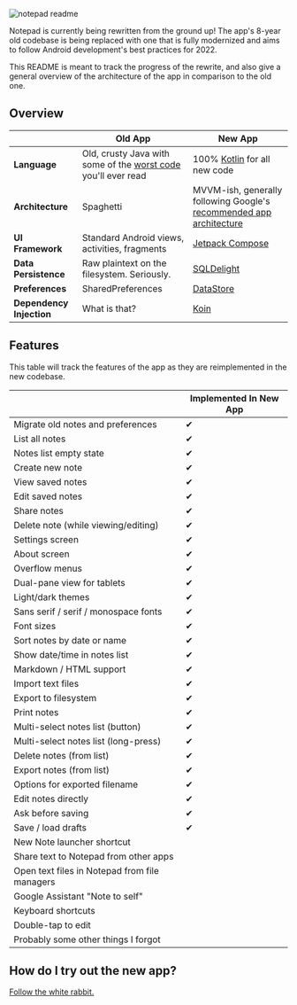 ![notepad readme](https://user-images.githubusercontent.com/36028424/39695245-83b15cfc-521c-11e8-935c-c4a9cdcfbe90.png)

Notepad is currently being rewritten from the ground up!  The app's 8-year old codebase is being replaced with one that is fully modernized and aims to follow Android development's best practices for 2022.

This README is meant to track the progress of the rewrite, and also give a general overview of the architecture of the app in comparison to the old one.

## Overview

|                          | Old App                                                                                                                                                                                          | New App                                                                                                            |
|--------------------------|--------------------------------------------------------------------------------------------------------------------------------------------------------------------------------------------------|--------------------------------------------------------------------------------------------------------------------|
| **Language**             | Old, crusty Java with some of the [worst code](https://github.com/farmerbb/Notepad/blob/master/app/src/main/java/com/farmerbb/notepad/old/activity/MainActivity.java#L173-L185) you'll ever read | 100% [Kotlin](https://kotlinlang.org/) for all new code                                                            |
| **Architecture**         | Spaghetti                                                                                                                                                                                        | MVVM-ish, generally following Google's [recommended app architecture](https://developer.android.com/jetpack/guide) |
| **UI Framework**         | Standard Android views, activities, fragments                                                                                                                                                    | [Jetpack Compose](https://developer.android.com/jetpack/compose)                                                   |
| **Data Persistence**     | Raw plaintext on the filesystem. Seriously.                                                                                                                                                      | [SQLDelight](https://cashapp.github.io/sqldelight/)                                                                |
| **Preferences**          | SharedPreferences                                                                                                                                                                                | [DataStore](https://developer.android.com/topic/libraries/architecture/datastore)                                  |
| **Dependency Injection** | What is that?                                                                                                                                                                                    | [Koin](https://insert-koin.io/)                                                                                    |

## Features

This table will track the features of the app as they are reimplemented in the new codebase.

|                                               | Implemented In New App |
|-----------------------------------------------|------------------------|
| Migrate old notes and preferences             | ✔                      |
| List all notes                                | ✔                      |
| Notes list empty state                        | ✔                      |
| Create new note                               | ✔                      |
| View saved notes                              | ✔                      |
| Edit saved notes                              | ✔                      |
| Share notes                                   | ✔                      |
| Delete note (while viewing/editing)           | ✔                      |
| Settings screen                               | ✔                      |
| About screen                                  | ✔                      |
| Overflow menus                                | ✔                      |
| Dual-pane view for tablets                    | ✔                      |
| Light/dark themes                             | ✔                      |
| Sans serif / serif / monospace fonts          | ✔                      |
| Font sizes                                    | ✔                      |
| Sort notes by date or name                    | ✔                      |
| Show date/time in notes list                  | ✔                      |
| Markdown / HTML support                       | ✔                      |
| Import text files                             | ✔                      |
| Export to filesystem                          | ✔                      |
| Print notes                                   | ✔                      |
| Multi-select notes list (button)              | ✔                      |
| Multi-select notes list (long-press)          | ✔                      |
| Delete notes (from list)                      | ✔                      |
| Export notes (from list)                      | ✔                      |
| Options for exported filename                 | ✔                      |
| Edit notes directly                           | ✔                      |
| Ask before saving                             | ✔                      |
| Save / load drafts                            | ✔                      |
| New Note launcher shortcut                    |                        |
| Share text to Notepad from other apps         |                        |
| Open text files in Notepad from file managers |                        |
| Google Assistant "Note to self"               |                        |
| Keyboard shortcuts                            |                        |
| Double-tap to edit                            |                        |
| Probably some other things I forgot           |                        |

## How do I try out the new app?

[Follow the white rabbit.](https://i.imgflip.com/57yweh.jpg)
